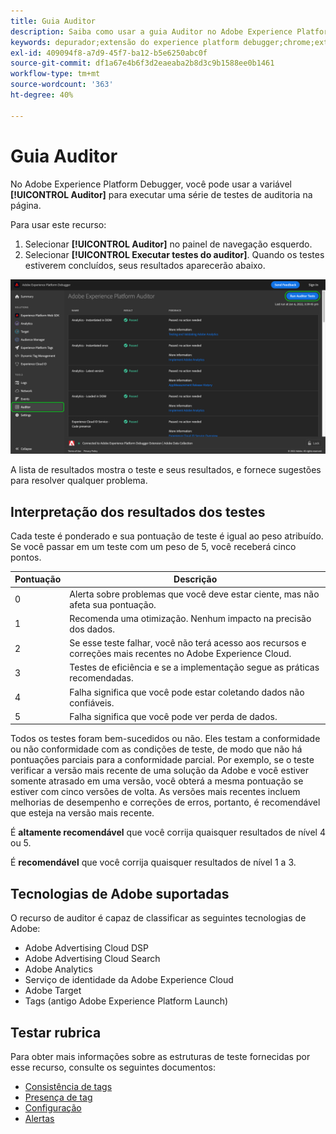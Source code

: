 ```yaml
---
title: Guia Auditor
description: Saiba como usar a guia Auditor no Adobe Experience Platform Debugger para testar as implementações do Adobe Experience Cloud.
keywords: depurador;extensão do experience platform debugger;chrome;extensão;auditor;dtm;target
exl-id: 409094f8-a7d9-45f7-ba12-b5e6250abc0f
source-git-commit: df1a67e4b6f3d2eaeaba2b8d3c9b1588ee0b1461
workflow-type: tm+mt
source-wordcount: '363'
ht-degree: 40%

---
```


# Guia Auditor

No Adobe Experience Platform Debugger, você pode usar a variável **[!UICONTROL Auditor]** para executar uma série de testes de auditoria na página.

Para usar este recurso:

1. Selecionar **[!UICONTROL Auditor]** no painel de navegação esquerdo.
1. Selecionar **[!UICONTROL Executar testes do auditor]**. Quando os testes estiverem concluídos, seus resultados aparecerão abaixo.

![Captura de tela dos resultados do teste na guia Auditor](../images/auditor-results.png)

A lista de resultados mostra o teste e seus resultados, e fornece sugestões para resolver qualquer problema.

## Interpretação dos resultados dos testes

Cada teste é ponderado e sua pontuação de teste é igual ao peso atribuído. Se você passar em um teste com um peso de 5, você receberá cinco pontos.

| Pontuação | Descrição |
| --- | --- |
| 0 | Alerta sobre problemas que você deve estar ciente, mas não afeta sua pontuação. |
| 1 | Recomenda uma otimização. Nenhum impacto na precisão dos dados. |
| 2 | Se esse teste falhar, você não terá acesso aos recursos e correções mais recentes no Adobe Experience Cloud. |
| 3 | Testes de eficiência e se a implementação segue as práticas recomendadas. |
| 4 | Falha significa que você pode estar coletando dados não confiáveis. |
| 5 | Falha significa que você pode ver perda de dados. |

Todos os testes foram bem-sucedidos ou não. Eles testam a conformidade ou não conformidade com as condições de teste, de modo que não há pontuações parciais para a conformidade parcial. Por exemplo, se o teste verificar a versão mais recente de uma solução da Adobe e você estiver somente atrasado em uma versão, você obterá a mesma pontuação se estiver com cinco versões de volta. As versões mais recentes incluem melhorias de desempenho e correções de erros, portanto, é recomendável que esteja na versão mais recente.

É **altamente recomendável** que você corrija quaisquer resultados de nível 4 ou 5.

É **recomendável** que você corrija quaisquer resultados de nível 1 a 3.

## Tecnologias de Adobe suportadas

O recurso de auditor é capaz de classificar as seguintes tecnologias de Adobe:

* Adobe Advertising Cloud DSP
* Adobe Advertising Cloud Search
* Adobe Analytics
* Serviço de identidade da Adobe Experience Cloud
* Adobe Target
* Tags (antigo Adobe Experience Platform Launch)

## Testar rubrica

Para obter mais informações sobre as estruturas de teste fornecidas por esse recurso, consulte os seguintes documentos:

* [Consistência de tags](./tag-consistency.md)
* [Presença de tag](./tag-presence.md)
* [Configuração](./configuration.md)
* [Alertas](./alerts.md)
